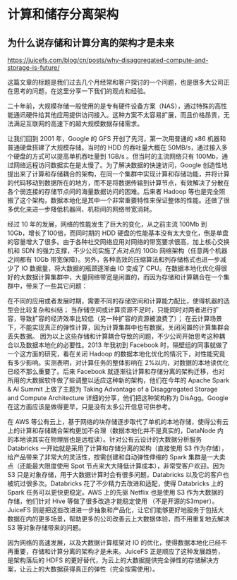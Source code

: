 # 计算和储存分离架构

## 为什么说存储和计算分离的架构才是未来
https://juicefs.com/blog/cn/posts/why-disaggregated-compute-and-storage-is-future/

这篇文章的标题是我们过去几个月经常和客户探讨的一个问题，也是很多大公司正在思考的问题，在这里分享一下我们的观点和经验。

二十年前，大规模存储一般使用的是专有硬件设备方案（NAS），通过特殊的高性能通讯硬件给其他应用提供访问接入。这种方案不太容易扩展，而且价格昂贵，无法满足互联网的高速下的超大规模数据存储需求。

让我们回到 2001 年，Google 的 GFS 开创了先河，第一次用普通的 x86 机器和普通硬盘搭建了大规模存储。当时的 HDD 的吞吐量大概在 50MB/s，通过接入多个硬盘的方式可以提高单机吞吐量到 1GB/s 。但当时的主流网络只有 100Mb，通过网络远程访问数据实在是太慢了。为了解决数据的快速访问，Google 创造性地提出来了计算和存储耦合的架构，在同一个集群中实现计算和存储功能，并将计算的代码移动到数据所在的地方，而不是将数据传输到计算节点，有效解决了分散在各个弱连接的存储节点间的海量数据访问的困难。后来者 Hadoop 等也是完全照搬了这个架构，数据本地化是其中一个非常重要特性来保证整体的性能。还做了很多优化来进一步降低机器间、机柜间的网络带宽消耗。

经过 10 年的发展，网络的性能发生了巨大的变化，从之前主流 100Mb 到 10Gb，增长了100倍，而同时期的 HDD 硬盘的性能基本没有太大变化，倒是单盘的容量增大了很多。由于各种社交网络应用对网络的带宽要求很高，加上核心交换机和 SDN 的强力支撑，不少公司实施了点对点的 10Gb 网络架构（任意两个机器之间都有 10Gb 带宽保障）。另外，各种高效的压缩算法和列存储格式也进一步减少了 IO 数据量，将大数据的瓶颈逐渐由 IO 变成了 CPU。在数据本地化优化得很好的大数据计算集群中，大量网络带宽是闲置的，而因为存储和计算耦合在一个集群中，带来了一些其它问题：

在不同的应用或者发展时期，需要不同的存储空间和计算能力配比，使得机器的选型会比较复杂和纠结；
当存储空间或计算资源不足时，只能同时对两者进行扩容，导致扩容的经济效率比较低（另一种扩容的资源被浪费了）；
在云计算场景下，不能实现真正的弹性计算，因为计算集群中也有数据，关闭闲置的计算集群会丢失数据。
因为以上这些存储和计算耦合导致的问题，不少公司开始思考这种耦合以及数据本地化的必要性。2013 年我初到 Facebook 时，隔壁组的同事就做了一个这方面的研究，看在关闭 Hadoop 的数据本地化优化的情况下，对性能究竟有多少影响。实测表明，对计算任务的整体影响在 2%以内，对数据的本地读优化已经不那么重要了。后来 Facebook 就逐渐往计算和存储分离的架构迁移，也对所用的大数据软件做了些调整以适应这种新的架构，他们在今年的 Apache Spark & AI Summit 上做了主题为 Taking Advantage of a Disaggregated Storage and Compute Architecture 详细的分享，他们把这种架构称为 DisAgg。Google 在这方面应该是做得更早，只是没有太多公开信息可供参考。

在 AWS 等公有云上，基于网络的块存储逐步取代了单机的本地存储，使得公有云上的计算和存储耦合架构更加不合理（数据本地化并不是真实的，DataNode 内的本地读其实在物理层也是远程读）。针对公有云设计的大数据分析服务 Databricks 一开始就是采用了计算和存储分离的架构（直接使用 S3 作为存储），给产品带来了非常大的灵活性，按需创建和自动弹性伸缩的 Spark 集群是一大卖点（还能最大限度使用 Spot 节点来大大降低计算成本），非常受客户欢迎。因为 S3 只是对象存储，用于大数据计算时会有很多问题，Databricks 以及它的客户也被坑过很多次。Databricks 花了不少精力去改进和适配，使得 Databricks 上的 Spark 任务可以更快更稳定。AWS 上的先驱 Netflix 也是使用 S3 作为大数据的存储，他们针对 Hive 等做了很多改造才能稳定使用 （不是开源的S3mper）。JuiceFS 则是把这些改进进一步抽象和产品化，让它们能够更好地服务于包括大数据在内的更多场景，帮助更多的公司改善云上大数据体验，而不用重复地去解决 S3 等对象存储带来的问题。

因为网络的高速发展，以及大数据计算框架对 IO 的优化，使得数据本地化已经不再重要，存储和计算分离的架构才是未来。JuiceFS 正是顺应了这种发展趋势，是架构落后的 HDFS 的更好替代，为云上的大数据提供完全弹性的存储解决方案，让云上的大数据获得真正的弹性（完全按需使用）。
